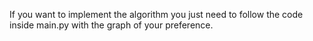 If you want to implement the algorithm you just need to follow the code inside main.py with the graph of your preference.

